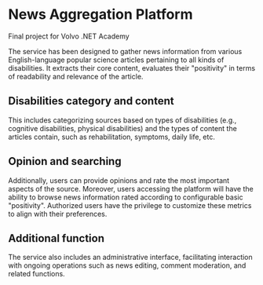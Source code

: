 # News Aggregation Platform
Final project for Volvo .NET Academy

The service has been designed to gather news information from various English-language popular science articles pertaining to all kinds of disabilities. It extracts their core content, evaluates their "positivity" in terms of readability and relevance of the article. 

## Disabilities category and content
This includes categorizing sources based on types of disabilities (e.g., cognitive disabilities, physical disabilities) and the types of content the articles contain, such as rehabilitation, symptoms, daily life, etc. 

## Opinion and searching
Additionally, users can provide opinions and rate the most important aspects of the source. Moreover, users accessing the platform will have the ability to browse news information rated according to configurable basic "positivity". Authorized users have the privilege to customize these metrics to align with their preferences. 

## Additional function
The service also includes an administrative interface, facilitating interaction with ongoing operations such as news editing, comment moderation, and related functions.

